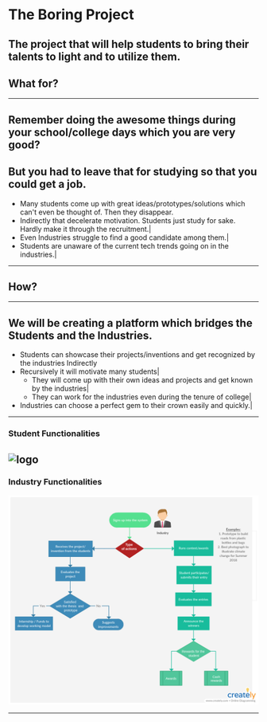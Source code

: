 # The Boring Project

The project that will help students to bring their talents to light and to utilize them.
---
## What for?
---
Remember doing the awesome things during your school/college days which you are very good?
---
But you had to leave that for studying so that you could get a job.
---
- Many students come up with great ideas/prototypes/solutions which can't even be thought of. Then they disappear.
- Indirectly that decelerate motivation. Students just study for sake. Hardly make it through the recruitment.|
- Even Industries struggle to find a good candidate among them.|
- Students are unaware of the current tech trends going on in the industries.|
---
## How?
---
We will be creating a platform which bridges the Students and the Industries.
---
- Students can  showcase their projects/inventions and get recognized by the industries Indirectly
- Recursively it will motivate many students|
  - They will come up with their own ideas and projects and get known by the industries|
  - They can work for the industries even during the tenure of college|
- Industries can choose a perfect gem to their crown easily and quickly.|
---
### Student Functionalities
![logo](https://github.com/harishankards/boring-project-presentation/blob/master/assets/images/Student%20.png)
---
### Industry Functionalities
![logo](https://github.com/harishankards/boring-project-presentation/blob/master/assets/images/Industry%20.png)

---
